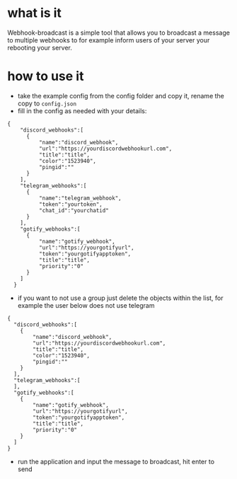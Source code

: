 # what is it
Webhook-broadcast is a simple tool that allows you to broadcast a message to multiple webhooks to for example inform users of your server your rebooting your server.

# how to use it
- take the example config from the config folder and copy it, rename the copy to ```config.json```
- fill in the config as needed with your details:
```
{
    "discord_webhooks":[
      {
          "name":"discord_webhook",
          "url":"https://yourdiscordwebhookurl.com",
          "title":"title",
          "color":"1523940",
          "pingid":""
      }
    ],
    "telegram_webhooks":[
      {
          "name":"telegram_webhook",
          "token":"yourtoken",
          "chat_id":"yourchatid"
      }
    ],
    "gotify_webhooks":[
      {
          "name":"gotify_webhook",
          "url":"https://yourgotifyurl",
          "token":"yourgotifyapptoken",
          "title":"title",
          "priority":"0"
      }
    ]
  }
  ```
  - if you want to not use a group just delete the objects within the list, for example the user below does not use telegram
  ```
  {
    "discord_webhooks":[
      {
          "name":"discord_webhook",
          "url":"https://yourdiscordwebhookurl.com",
          "title":"title",
          "color":"1523940",
          "pingid":""
      }
    ],
    "telegram_webhooks":[
    ],
    "gotify_webhooks":[
      {
          "name":"gotify_webhook",
          "url":"https://yourgotifyurl",
          "token":"yourgotifyapptoken",
          "title":"title",
          "priority":"0"
      }
    ]
  }
  ```
  - run the application and input the message to broadcast, hit enter to send